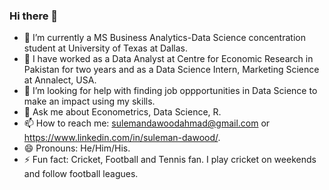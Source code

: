 ### Hi there 👋

- 🌱 I’m currently a MS Business Analytics-Data Science concentration student at University of Texas at Dallas.
- :briefcase: I have worked as a Data Analyst at Centre for Economic Research in Pakistan for two years and as a Data Science Intern, Marketing Science at Annalect, USA.
- 🤔 I’m looking for help with finding job oppportunities in Data Science to make an impact using my skills.
- 💬 Ask me about Econometrics, Data Science, R.
- 📫 How to reach me: sulemandawoodahmad@gmail.com or https://www.linkedin.com/in/suleman-dawood/.
- 😄 Pronouns: He/Him/His.
- ⚡ Fun fact: Cricket, Football and Tennis fan. I play cricket on weekends and follow football leagues. 

